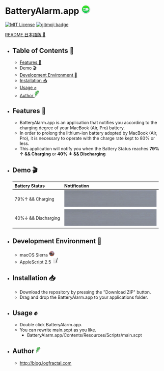 #  BatteryAlarm.app <img src="./README_image/Iconic_BatteryAlarm.png" width="30">

[![MIT License](http://img.shields.io/badge/license-MIT-blue.svg?style=flat)](LICENSE)
[![gitmoji badge](https://img.shields.io/badge/gitmoji-%20😜%20😍-FFDD67.svg?style=flat-square)](https://github.com/carloscuesta/gitmoji)

[README 日本語版 :sushi:](README_ja.md "README_ja.md")

- ## Table of Contents :scroll:
  - <a href="#1"> Features :dart:
  - <a href="#2"> Demo :clapper:
  - <a href="#3"> Development Environment :wrench:
  - <a href="#4"> Installation :inbox_tray:
  - <a href="#5"> Usage :fist:
  - <a href="#6"> Author <img src="./README_image/Entypo_LogFractal.png" width="15"></a>

- ## <a name="1"> Features :dart:</a>
  - BatteryAlarm.app is an application that notifies you according to the charging degree of your MacBook (Air, Pro) battery.
  - In order to prolong the lithium-ion battery adopted by MacBook (Air, Pro), it is necessary to operate with the charge rate kept to 80% or less.
  - This application will notify you when the Battery Status reaches **79% ↑ && Charging** or **40% ↓ && Discharging**

- ## <a name="2"> Demo :clapper:</a>
  <table>
       <thead>
           <tr>
               <th>Battery Status</th><th>Notification</th>
           </tr>
       </thead>
       <tbody>
           <tr>
               <td>79%↑ && Charging</td><td><img src="./README_image/Notification_over.gif" width="300"></td>
           </tr>
           <tr>
               <td>40%↓ && Discharging</td><td><img src="./README_image/Notification_under.gif" width="300"></td>
           </tr>
       </tbody>
   </table>

- ## <a name="3"> Development Environment :wrench:</a>
  - macOS Sierra <img src="./README_image/MacOsSierra.png" width="20" height="20">
  - AppleScript 2.5 <img src="./README_image/SEScriptEditorX.png" width="20" height="20">

- ## <a name="4"> Installation :inbox_tray:</a>
  - Download the repository by pressing the "Download ZIP" button.
  - Drag and drop the BatteryAlarm.app to your applications folder.

- ## <a name="5"> Usage :fist:</a>
  - Double click BatteryAlarm.app.
  - You can rewrite main.scpt as you like.
    - BatteryAlarm.app/Contents/Resources/Scripts/main.scpt

- ## <a name="6"> Author <img src="./README_image/Entypo_LogFractal.png" width="15"></a>
  - <a href="http://blog.logfractal.com" target="_blank">http://blog.logfractal.com</a>
